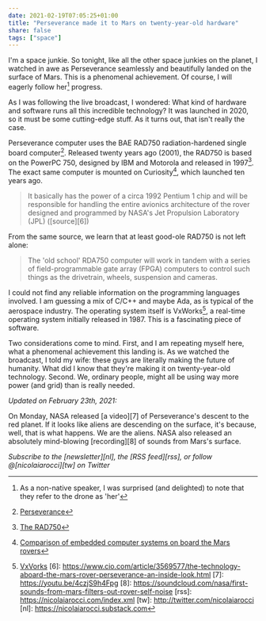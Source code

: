 ```yaml
---
date: 2021-02-19T07:05:25+01:00
title: "Perseverance made it to Mars on twenty-year-old hardware"
share: false
tags: ["space"]
---
```

I'm a space junkie. So tonight, like all the other space junkies on the planet,
I watched in awe as Perseverance seamlessly and beautifully landed on the
surface of Mars. This is a phenomenal achievement. Of course, I will eagerly
follow her[^1] progress.

As I was following the live broadcast, I wondered: What kind of hardware and
software runs all this incredible technology? It was launched in 2020, so it
must be some cutting-edge stuff. As it turns out, that isn't really the case.

Perseverance computer uses the BAE RAD750 radiation-hardened single board
computer[^2]. Released twenty years ago (2001), the RAD750 is based on the
PowerPC 750, designed by IBM and Motorola and released in 1997[^3]. The exact
same computer is mounted on Curiosity[^4], which launched ten years ago.

> It basically has the power of a circa 1992 Pentium 1 chip and will be
> responsible for handling the entire avionics architecture of the rover
> designed and programmed by NASA's Jet Propulsion Laboratory (JPL) ([source][6])

From the same source, we learn that at least good-ole RAD750 is not left alone:

> The 'old school' RDA750 computer will work in tandem with a series of
> field-programmable gate array (FPGA) computers to control such things as the
> drivetrain, wheels, suspension and cameras. 

I could not find any reliable information on the programming languages
involved. I am guessing a mix of C/C++ and maybe Ada, as is typical of the
aerospace industry. The operating system itself is VxWorks[^5], a real-time
operating system initially released in 1987. This is a fascinating piece of
software.

Two considerations come to mind. First, and I am repeating myself here, what
a phenomenal achievement this landing is. As we watched the broadcast, I told
my wife: these guys are literally making the future of humanity. What did
I know that they're making it on twenty-year-old technology. Second. We,
ordinary people, might all be using way more power (and grid) than is really
needed.

*Updated on February 23th, 2021:*

On Monday, NASA released [a video][7] of Perseverance's descent to the red
planet. If it looks like aliens are descending on the surface, it's because,
well, that is what happens. We are the aliens. NASA also released an absolutely
mind-blowing [recording][8] of sounds from Mars's surface.

*Subscribe to the [newsletter][nl], the [RSS feed][rss], or follow @[nicolaiarocci][tw] on Twitter*

 [^1]: As a non-native speaker, I was surprised (and delighted) to note that they refer to the drone as 'her'
 [^2]: [Perseverance](https://en.wikipedia.org/wiki/Perseverance_(rover)#Design)
 [^3]: [The RAD750](https://en.wikipedia.org/wiki/RAD750)
 [^4]: [Comparison of embedded computer systems on board the Mars rovers](https://en.wikipedia.org/wiki/Comparison_of_embedded_computer_systems_on_board_the_Mars_rovers)
 [^5]: [VxVorks](https://en.wikipedia.org/wiki/VxWorks)
 [6]: https://www.cio.com/article/3569577/the-technology-aboard-the-mars-rover-perseverance-an-inside-look.html
 [7]: https://youtu.be/4czjS9h4Fpg
 [8]: https://soundcloud.com/nasa/first-sounds-from-mars-filters-out-rover-self-noise
 [rss]: https://nicolaiarocci.com/index.xml
 [tw]: http://twitter.com/nicolaiarocci
 [nl]: https://nicolaiarocci.substack.com
